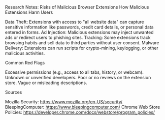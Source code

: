 Research Notes: Risks of Malicious Browser Extensions
How Malicious Extensions Harm Users

Data Theft: Extensions with access to "all website data" can capture sensitive information like passwords, credit card details, or personal data entered in forms.
Ad Injection: Malicious extensions may inject unwanted ads or redirect users to phishing sites.
Tracking: Some extensions track browsing habits and sell data to third parties without user consent.
Malware Delivery: Extensions can run scripts for crypto-mining, keylogging, or other malicious activities.

Common Red Flags

Excessive permissions (e.g., access to all tabs, history, or webcam).
Unknown or unverified developers.
Poor or no reviews on the extension store.
Vague or misleading descriptions.

Sources

Mozilla Security: https://www.mozilla.org/en-US/security/
BleepingComputer: https://www.bleepingcomputer.com/
Chrome Web Store Policies: https://developer.chrome.com/docs/webstore/program_policies/

